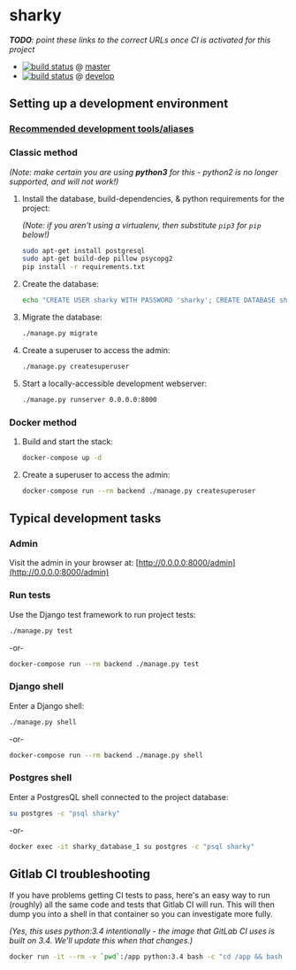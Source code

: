 # sharky

_**TODO**: point these links to the correct URLs once CI is activated for this project_

- [![build status](https://dev.izeni.net/ci/projects/_TODO_/status.png?ref=master)](https://dev.izeni.net/ci/projects/_TODO_?ref=master) @ [master](https://dev.izeni.net/_TODO__PROJECT_GROUP__TODO_/sharky/blob/master/README.md)
- [![build status](https://dev.izeni.net/ci/projects/_TODO_/status.png?ref=develop)](https://dev.izeni.net/ci/projects/_TODO_?ref=develop) @ [develop](https://dev.izeni.net/_TODO__PROJECT_GROUP__TODO_/sharky/blob/develop/README.md)


## Setting up a development environment
    
### [Recommended development tools/aliases][recommended-development-tools]

[recommended-development-tools]: https://dev.izeni.net/izeni/izeni-django-template/wikis/recommended-development-tools

### Classic method

_(Note: make certain you are using **python3** for this - python2 is no longer supported, and will not work!)_

1. Install the database, build-dependencies, & python requirements for the project:

    _(Note: if you aren't using a virtualenv, then substitute `pip3` for `pip` below!)_

    ```bash
    sudo apt-get install postgresql
    sudo apt-get build-dep pillow psycopg2
    pip install -r requirements.txt
    ```

1. Create the database:
    
    ```bash
    echo "CREATE USER sharky WITH PASSWORD 'sharky'; CREATE DATABASE sharky OWNER sharky; ALTER USER sharky CREATEDB;" | su postgres -c psql
    ```

1. Migrate the database:

    ```bash
    ./manage.py migrate
    ```

1. Create a superuser to access the admin:

    ```bash
    ./manage.py createsuperuser
    ```

1. Start a locally-accessible development webserver:

    ```bash
    ./manage.py runserver 0.0.0.0:8000
    ```

### Docker method

1. Build and start the stack:

    ```bash
    docker-compose up -d
    ```

1. Create a superuser to access the admin:

    ```bash
    docker-compose run --rm backend ./manage.py createsuperuser
    ```

## Typical development tasks

### Admin

Visit the admin in your browser at: [http://0.0.0.0:8000/admin](http://0.0.0.0:8000/admin)

### Run tests

Use the Django test framework to run project tests:

```bash
./manage.py test
```

-or-

```bash
docker-compose run --rm backend ./manage.py test
```

### Django shell

Enter a Django shell:

```bash
./manage.py shell
```

-or-

```bash
docker-compose run --rm backend ./manage.py shell
```

### Postgres shell

Enter a PostgresQL shell connected to the project database:

```bash
su postgres -c "psql sharky"
```

-or-

```bash
docker exec -it sharky_database_1 su postgres -c "psql sharky"
```

## Gitlab CI troubleshooting

If you have problems getting CI tests to pass, here's an easy way to run (roughly) all the same code and tests that Gitlab CI will run. This will then dump you into a shell in that container so you can investigate more fully.

_(Yes, this uses python:3.4 intentionally - the image that GitLab CI uses is built on 3.4. We'll update this when that changes.)_

```bash
docker run -it --rm -v `pwd`:/app python:3.4 bash -c "cd /app && bash .gitlab-ci.sh && python manage.py test && bash"
```
